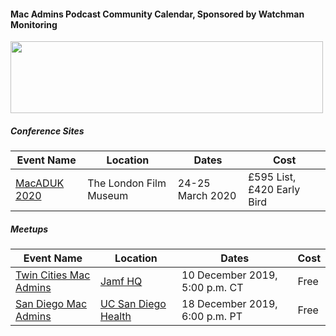 #### Mac Admins Podcast Community Calendar, Sponsored by Watchman Monitoring

[<img src="https://podcast.macadmins.org/wp-content/uploads/2017/06/Watchman-Monitoring-logo-blue.png" alt="" width="500" height="115" />](https://www.watchmanmonitoring.com)

##### Conference Sites

| Event Name | Location | Dates | Cost |
|------------|----------|-------|------|
| [MacADUK 2020](https://macad.uk) | The London Film Museum | 24-25 March 2020 | £595 List, £420 Early Bird |


##### Meetups

| Event Name | Location | Dates | Cost |
|------------|----------|-------|------|
| [Twin Cities Mac Admins](https://www.eventbrite.com/e/twin-cities-mac-admins-meetup-december-10-2019-tickets-84001820707) | [Jamf HQ](https://maps.apple.com/?address=100%20Washington%20Ave%20S,%20Minneapolis,%20MN%20%2055401,%20United%20States&ll=44.981202,-93.265698&q=100%20Washington%20Ave%20S&_ext=EiYp8/aM2gR9RkAxq1z3PWlRV8A5ccyyNit+RkBBp6+YKplQV8BQAw%3D%3D) | 10 December 2019, 5:00 p.m. CT | Free | 
| [San Diego Mac Admins](https://www.jamf.com/jamf-nation/events/user-groups/315/san-diego-macadmins) | [UC San Diego Health](https://goo.gl/maps/88NxcyfGWfjrkmTS6) | 18 December 2019, 6:00 p.m. PT | Free |
